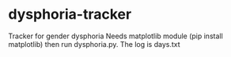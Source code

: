 # dysphoria-tracker
Tracker for gender dysphoria
Needs matplotlib module
(pip install matplotlib)
then run dysphoria.py.
The log is days.txt
